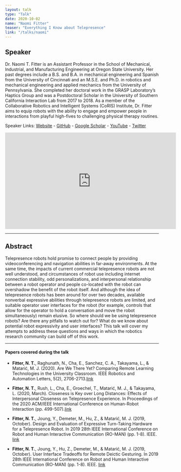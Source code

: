 ```yaml
---
layout: talk
type: "Talk"
date: 2020-10-02
name: "Naomi Fitter"
teaser: "Everything I Know about Telepresence"
link: "/talks/naomi"
---
```

## Speaker
Dr. Naomi T. Fitter is an Assistant Professor in the School of Mechanical, Industrial, and Manufacturing Engineering at Oregon State University. Her past degrees include a B.S. and B.A. in mechanical engineering and Spanish from the University of Cincinnati and an M.S.E. and Ph.D. in robotics and mechanical engineering and applied mechanics from the University of Pennsylvania. She completed her doctoral work in the GRASP Laboratory’s Haptics Group and was a Postdoctoral Scholar in the University of Southern California Interaction Lab from 2017 to 2018. As a member of the Collaborative Robotics and Intelligent Systems (CoRIS) Institute, Dr. Fitter aims to equip robots with the ability to engage and empower people in interactions from playful high-fives to challenging physical therapy routines.

Speaker Links: [Website](https://naomifitter.com) - [GitHub](https://github.com/nfitter) - [Google Scholar](https://scholar.google.com/citations?user=ip9xnysAAAAJ&hl=e) - [YouTube](https://www.youtube.com/channel/UC0QKgP6sMUp6rXLn9VawRlw) - [Twitter](https://twitter.com/naomi_fitter)


<iframe width="560" height="315" src="https://www.youtube.com/embed/igjdq2aq1mM" frameborder="0" allow="accelerometer; autoplay; clipboard-write; encrypted-media; gyroscope; picture-in-picture" allowfullscreen></iframe>


---

## Abstract
Telepresence robots hold promise to connect people by providing videoconferencing and navigation abilities in far-away environments. At the same time, the impacts of current commercial telepresence robots are not well understood, and circumstances of robot use including internet connection stability, odd personalizations, and interpersonal relationship between a robot operator and people co-located with the robot can overshadow the benefit of the robot itself. And although the idea of telepresence robots has been around for over two decades, available nonverbal expressive abilities through telepresence robots are limited, and suitable operator user interfaces for the robot (for example, controls that allow for the operator to hold a conversation and move the robot simultaneously) remain elusive. So where should we be using telepresence robots? Are there any pitfalls to watch out for? What do we know about potential robot expressivity and user interfaces? This talk will cover my attempts to address these questions and ways in which the robotics research community can build off of this work.


---

#### Papers covered during the talk
* **Fitter, N. T.**, Raghunath, N., Cha, E., Sanchez, C. A., Takayama, L., & Matarić, M. J. (2020). Are We There Yet? Comparing Remote Learning Technologies in the University Classroom. IEEE Robotics and Automation Letters, 5(2), 2706-2713.[link](https://www.semanticscholar.org/paper/Are-We-There-Yet-Comparing-Remote-Learning-in-the-Fitter-Raghunath/5b3df987e023422d325dc0e3269e761e4a78f300)

* **Fitter, N. T.**, Rush, L., Cha, E., Groechel, T., Matarić, M. J., & Takayama, L. (2020, March). Closeness is Key over Long Distances: Effects of Interpersonal Closeness on Telepresence Experience. In Proceedings of the 2020 ACM/IEEE International Conference on Human-Robot Interaction (pp. 499-507).[link](https://www.semanticscholar.org/paper/Closeness-is-Key-over-Long-Distances%3A-Effects-of-on-Fitter-Rush/d766724d6273d67f7c3d554e0d168d298ef61457) 

* **Fitter, N. T.**, Joung, Y., Demeter, M., Hu, Z., & Matarić, M. J. (2019, October). Design and Evaluation of Expressive Turn-Taking Hardware for a Telepresence Robot. In 2019 28th IEEE International Conference on Robot and Human Interactive Communication (RO-MAN) (pp. 1-8). IEEE. [link](https://www.semanticscholar.org/paper/Design-and-Evaluation-of-Expressive-Turn-Taking-for-Fitter-Joung/d9cce1224fca0f816b02dd97cb691f440e282379) 

* **Fitter, N. T.**, Joung, Y., Hu, Z., Demeter, M., & Matarić, M. J. (2019, October). User Interface Tradeoffs for Remote Deictic Gesturing. In 2019 28th IEEE International Conference on Robot and Human Interactive Communication (RO-MAN) (pp. 1-8). IEEE. [link](https://dl.acm.org/doi/abs/10.1109/RO-MAN46459.2019.8956354) 






